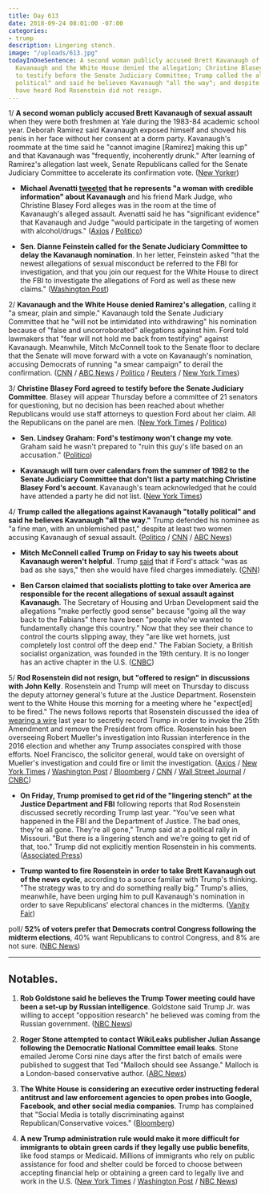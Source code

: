 ```yaml
---
title: Day 613
date: 2018-09-24 08:01:00 -07:00
categories:
- trump
description: Lingering stench.
image: "/uploads/613.jpg"
todayInOneSentence: A second woman publicly accused Brett Kavanaugh of sexual assault;
  Kavanaugh and the White House denied the allegation; Christine Blasey Ford agreed
  to testify before the Senate Judiciary Committee; Trump called the allegations "totally
  political" and said he believes Kavanaugh "all the way"; and despite what you may
  have heard Rod Rosenstein did not resign.
---
```


1/ **A second woman publicly accused Brett Kavanaugh of sexual assault** when they were both freshmen at Yale during the 1983-84 academic school year. Deborah Ramirez said Kavanaugh exposed himself and shoved his penis in her face without her consent at a dorm party. Kavanaugh's roommate at the time said he "cannot imagine \[Ramirez\] making this up" and that Kavanaugh was "frequently, incoherently drunk." After learning of Ramirez's allegation last week, Senate Republicans called for the Senate Judiciary Committee to accelerate its confirmation vote. ([New Yorker](https://www.newyorker.com/news/news-desk/senate-democrats-investigate-a-new-allegation-of-sexual-misconduct-from-the-supreme-court-nominee-brett-kavanaughs-college-years-deborah-ramirez))

* **Michael Avenatti [tweeted](https://twitter.com/MichaelAvenatti/status/1044032678951960576) that he represents "a woman with credible information" about Kavanaugh** and his friend Mark Judge, who Christine Blasey Ford alleges was in the room at the time of Kavanaugh's alleged assault. Avenatti said he has "significant evidence" that Kavanaugh and Judge "would participate in the targeting of women with alcohol/drugs." ([Axios](https://www.axios.com/michael-avenatti-tweets-kavanaugh-woman-credible-dc3e1cd0-c03e-410b-b6ec-6a54c53e8873.html) / [Politico](https://www.politico.com/story/2018/09/23/second-woman-assault-kavanaugh-837678))

* **Sen. Dianne Feinstein called for the Senate Judiciary Committee to delay the Kavanaugh nomination**. In her letter, Feinstein asked "that the newest allegations of sexual misconduct be referred to the FBI for investigation, and that you join our request for the White House to direct the FBI to investigate the allegations of Ford as well as these new claims." ([Washington Post](https://www.washingtonpost.com/powerpost/as-hearing-on-kavanaugh-assault-allegations-loom-senators-seem-unwilling-to-budge/2018/09/23/99f3fd3e-bf37-11e8-90c9-23f963eea204_story.html))

2/ **Kavanaugh and the White House denied Ramirez's allegation**, calling it "a smear, plain and simple." Kavanaugh told the Senate Judiciary Committee that he "will not be intimidated into withdrawing" his nomination because of "false and uncorroborated" allegations against him. Ford told lawmakers that "fear will not hold me back from testifying" against Kavanaugh. Meanwhile, Mitch McConnell took to the Senate floor to declare that the Senate will move forward with a vote on Kavanaugh's nomination, accusing Democrats of running "a smear campaign" to derail the confirmation. ([CNN](https://www.cnn.com/2018/09/23/politics/kavanaugh-allegation-second-woman/index.html) / [ABC News](https://abcnews.go.com/Politics/allegations-brett-kavanaugh-totally-political-trump/story?id=58039781) / [Politico](https://www.politico.com/story/2018/09/24/trump-kavanaugh-allegations-totally-political-837684) / [Reuters](https://www.reuters.com/article/us-usa-court-kavanaugh-letter/kavanaugh-tells-senators-he-will-not-withdraw-nomination-idUSKCN1M428D) / [New York Times](https://www.nytimes.com/2018/09/24/us/politics/brett-kavanaugh-confirmation.html))

3/ **Christine Blasey Ford agreed to testify before the Senate Judiciary Committee**. Blasey will appear Thursday before a committee of 21 senators for questioning, but no decision has been reached about whether Republicans would use staff attorneys to question Ford about her claim. All the Republicans on the panel are men. ([New York Times](https://www.nytimes.com/2018/09/23/us/politics/brett-kavanaugh-christine-blasey-ford-testify.html) / [Politico](https://www.politico.com/story/2018/09/23/kavanaugh-ford-hearing-837444))

* **Sen. Lindsey Graham: Ford's testimony won't change my vote**. Graham said he wasn't prepared to "ruin this guy's life based on an accusation." ([Politico](https://www.politico.com/story/2018/09/23/kavanaugh-ford-lindsey-graham-837391))

* **Kavanaugh will turn over calendars from the summer of 1982 to the Senate Judiciary Committee that don't list a party matching Christine Blasey Ford's account**. Kavanaugh's team acknowledged that he could have attended a party he did not list. ([New York Times](https://www.nytimes.com/2018/09/23/us/politics/kavanaugh-senate-calendar.html))

4/ **Trump called the allegations against Kavanaugh "totally political" and said he believes Kavanaugh "all the way."** Trump defended his nominee as "a fine man, with an unblemished past," despite at least two women accusing Kavanaugh of sexual assault. ([Politico](https://www.politico.com/story/2018/09/24/trump-kavanaugh-allegations-totally-political-837684) / [CNN](https://www.cnn.com/2018/09/24/politics/donald-trump-kavanaugh-allegations-totally-political/index.html) / [ABC News](https://abcnews.go.com/Politics/allegations-brett-kavanaugh-totally-political-trump/story?id=58039781))

* **Mitch McConnell called Trump on Friday to say his tweets about Kavanaugh weren't helpful**. Trump [said](https://twitter.com/realDonaldTrump/status/1043126336473055235) that if Ford's attack "was as bad as she says," then she would have filed charges immediately. ([CNN](https://www.cnn.com/2018/09/23/politics/donald-trump-mitch-mcconnell-christine-blasey-ford/index.html))

* **Ben Carson claimed that socialists plotting to take over America are responsible for the recent allegations of sexual assault against Kavanaugh**. The Secretary of Housing and Urban Development said the allegations "make perfectly good sense" because "going all the way back to the Fabians" there have been "people who've wanted to fundamentally change this country." Now that they see their chance to control the courts slipping away, they "are like wet hornets, just completely lost control off the deep end." The Fabian Society, a British socialist organization, was founded in the 19th century. It is no longer has an active chapter in the U.S. ([CNBC](https://www.cnbc.com/2018/09/21/hud-secretary-ben-carson-kavanaugh-allegation-is-part-of-a-socialist-plot.html))

5/ **Rod Rosenstein did not resign, but "offered to resign" in discussions with John Kelly**. Rosenstein and Trump will meet on Thursday to discuss the deputy attorney general's future at the Justice Department. Rosenstein went to the White House this morning for a meeting where he "expect\[ed\] to be fired." The news follows reports that Rosenstein discussed the idea of [wearing a wire](https://whatthefuckjusthappenedtoday.com/#4-rod-rosenstein-raised-the-idea-of) last year to secretly record Trump in order to invoke the 25th Amendment and remove the President from office. Rosenstein has been overseeing Robert Mueller's investigation into Russian interference in the 2016 election and whether any Trump associates conspired with those efforts. Noel Francisco, the solicitor general, would take on oversight of Mueller's investigation and could fire or limit the investigation. ([Axios](https://www.axios.com/rod-rosenstein-resign-justice-department-trump-cf761f4c-fca3-4794-92d4-a56c9e32ff43.html) / [New York Times](https://www.nytimes.com/2018/09/24/us/politics/rod-rosenstein-justice-department-trump.html) / [Washington Post](https://www.washingtonpost.com/world/national-security/rod-rosenstein-who-had-been-overseeing-russia-probe-has-offered-to-resign/2018/09/24/d350477c-aad8-11e8-8a0c-70b618c98d3c_story.html) / [Bloomberg](https://www.bloomberg.com/news/articles/2018-09-24/rosenstein-said-to-resign-after-reports-he-mulled-taping-trump) / [CNN](https://www.cnn.com/2018/09/24/politics/rod-rosenstein/index.html) / [Wall Street Journal](https://www.wsj.com/articles/deputy-attorey-general-rod-rosenstein-expects-to-be-fired-monday-1537801806) / [CNBC](https://www.cnbc.com/2018/09/24/deputy-attorney-general-rod-rosenstein-is-reportedly-resigning.html))

* **On Friday, Trump promised to get rid of the "lingering stench" at the Justice Department and FBI** following reports that Rod Rosenstein discussed secretly recording Trump last year. "You've seen what happened in the FBI and the Department of Justice. The bad ones, they're all gone. They're all gone," Trump said at a political rally in Missouri. "But there is a lingering stench and we're going to get rid of that, too." Trump did not explicitly mention Rosenstein in his comments. ([Associated Press](https://apnews.com/59bd51fcd7bb4a979a9a4da2258c3d87))

* **Trump wanted to fire Rosenstein in order to take Brett Kavanaugh out of the news cycle**, according to a source familiar with Trump's thinking. "The strategy was to try and do something really big." Trump's allies, meanwhile, have been urging him to pull Kavanaugh's nomination in order to save Republicans' electoral chances in the midterms. ([Vanity Fair](https://www.vanityfair.com/news/2018/09/trump-wanted-to-nuke-rosenstein-to-save-kavanaughs-bacon))

poll/ **52% of voters prefer that Democrats control Congress following the midterm elections**, 40% want Republicans to control Congress, and 8% are not sure. ([NBC News](https://www.nbcnews.com/politics/first-read/nbc-news-wsj-poll-democrats-hold-advantage-november-s-elections-n912046))

---

## Notables.

1. **Rob Goldstone said he believes the Trump Tower meeting could have been a set-up by Russian intelligence**. Goldstone said Trump Jr. was willing to accept "opposition research" he believed was coming from the Russian government. ([NBC News](https://www.nbcnews.com/politics/national-security/rob-goldstone-wishes-he-d-never-set-trump-tower-meeting-n911851))

2. **Roger Stone attempted to contact WikiLeaks publisher Julian Assange following the Democratic National Committee email leaks**. Stone emailed Jerome Corsi nine days after the first batch of emails were published to suggest that Ted "Malloch should see Assange." Malloch is a London-based conservative author. ([ABC News](https://abcnews.go.com/Politics/roger-stone-sought-contact-wikileaks-julian-assange-email/story?id=58032438))

3. **The White House is considering an executive order instructing federal antitrust and law enforcement agencies to open probes into Google, Facebook, and other social media companies**. Trump has complained that "Social Media is totally discriminating against Republican/Conservative voices." ([Bloomberg](https://www.bloomberg.com/news/articles/2018-09-22/draft-order-for-trump-would-crack-down-on-google-facebook))

4. **A new Trump administration rule would make it more difficult for immigrants to obtain green cards if they legally use public benefits**, like food stamps or Medicaid. Millions of immigrants who rely on public assistance for food and shelter could be forced to choose between accepting financial help or obtaining a green card to legally live and work in the U.S. ([New York Times](https://www.nytimes.com/2018/09/22/us/politics/immigrants-green-card-public-aid.html) / [Washington Post](https://www.washingtonpost.com/world/national-security/trump-administration-seeks-to-limit-access-to-us-for-immigrants-who-use-or-are-likely-to-use-public-assistance/2018/09/22/c5a43012-bd06-11e8-be70-52bd11fe18af_story.html) / [NBC News](https://www.nbcnews.com/politics/immigration/trump-admin-rule-would-deny-visas-green-cards-immigrants-who-n910791))